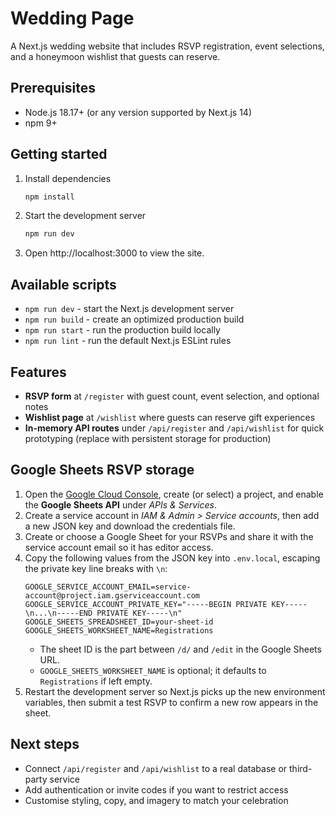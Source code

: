 # Wedding Page

A Next.js wedding website that includes RSVP registration, event selections, and a honeymoon wishlist that guests can reserve.

## Prerequisites
- Node.js 18.17+ (or any version supported by Next.js 14)
- npm 9+

## Getting started
1. Install dependencies
   ```bash
   npm install
   ```
2. Start the development server
   ```bash
   npm run dev
   ```
3. Open http://localhost:3000 to view the site.

## Available scripts
- `npm run dev` - start the Next.js development server
- `npm run build` - create an optimized production build
- `npm run start` - run the production build locally
- `npm run lint` - run the default Next.js ESLint rules

## Features
- **RSVP form** at `/register` with guest count, event selection, and optional notes
- **Wishlist page** at `/wishlist` where guests can reserve gift experiences
- **In-memory API routes** under `/api/register` and `/api/wishlist` for quick prototyping (replace with persistent storage for production)

## Google Sheets RSVP storage
1. Open the [Google Cloud Console](https://console.cloud.google.com/), create (or select) a project, and enable the **Google Sheets API** under *APIs & Services*.
2. Create a service account in *IAM & Admin > Service accounts*, then add a new JSON key and download the credentials file.
3. Create or choose a Google Sheet for your RSVPs and share it with the service account email so it has editor access.
4. Copy the following values from the JSON key into `.env.local`, escaping the private key line breaks with `\n`:
   ```dotenv
   GOOGLE_SERVICE_ACCOUNT_EMAIL=service-account@project.iam.gserviceaccount.com
   GOOGLE_SERVICE_ACCOUNT_PRIVATE_KEY="-----BEGIN PRIVATE KEY-----\n...\n-----END PRIVATE KEY-----\n"
   GOOGLE_SHEETS_SPREADSHEET_ID=your-sheet-id
   GOOGLE_SHEETS_WORKSHEET_NAME=Registrations
   ```
   - The sheet ID is the part between `/d/` and `/edit` in the Google Sheets URL.
   - `GOOGLE_SHEETS_WORKSHEET_NAME` is optional; it defaults to `Registrations` if left empty.
5. Restart the development server so Next.js picks up the new environment variables, then submit a test RSVP to confirm a new row appears in the sheet.

## Next steps
- Connect `/api/register` and `/api/wishlist` to a real database or third-party service
- Add authentication or invite codes if you want to restrict access
- Customise styling, copy, and imagery to match your celebration
